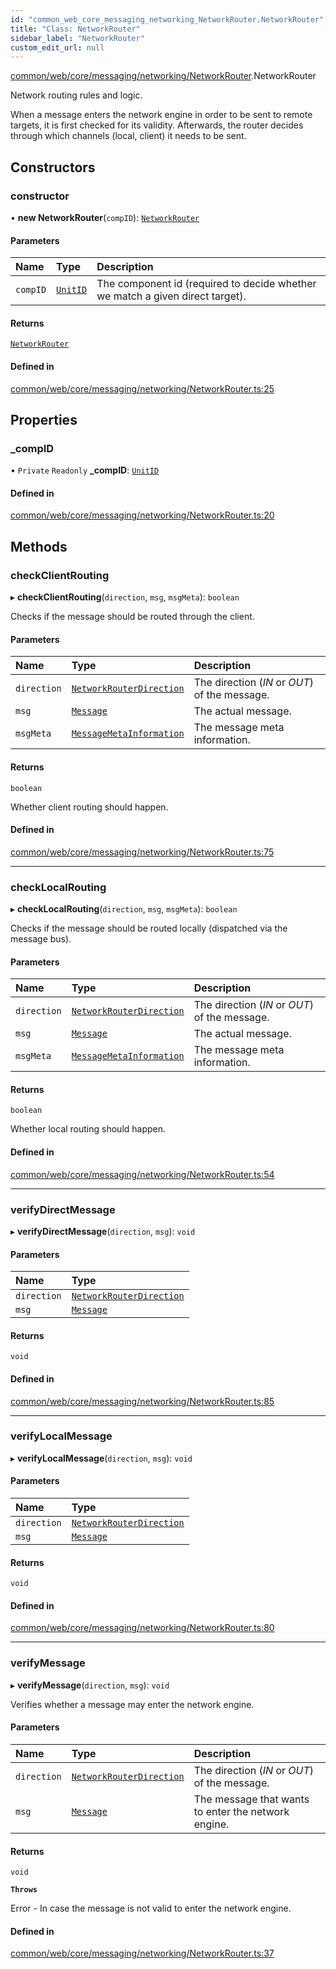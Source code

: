```yaml
---
id: "common_web_core_messaging_networking_NetworkRouter.NetworkRouter"
title: "Class: NetworkRouter"
sidebar_label: "NetworkRouter"
custom_edit_url: null
---
```


[common/web/core/messaging/networking/NetworkRouter](../modules/common_web_core_messaging_networking_NetworkRouter.md).NetworkRouter

Network routing rules and logic.

When a message enters the network engine in order to be sent to remote targets, it is first checked for its
validity. Afterwards, the router decides through which channels (local, client) it needs to be sent.

## Constructors

### constructor

• **new NetworkRouter**(`compID`): [`NetworkRouter`](common_web_core_messaging_networking_NetworkRouter.NetworkRouter.md)

#### Parameters

| Name | Type | Description |
| :------ | :------ | :------ |
| `compID` | [`UnitID`](common_web_utils_UnitID.UnitID.md) | The component id (required to decide whether we match a given direct target). |

#### Returns

[`NetworkRouter`](common_web_core_messaging_networking_NetworkRouter.NetworkRouter.md)

#### Defined in

[common/web/core/messaging/networking/NetworkRouter.ts:25](https://github.com/Soroush9978/rds-ng/blob/9a997cb/src/common/web/core/messaging/networking/NetworkRouter.ts#L25)

## Properties

### \_compID

• `Private` `Readonly` **\_compID**: [`UnitID`](common_web_utils_UnitID.UnitID.md)

#### Defined in

[common/web/core/messaging/networking/NetworkRouter.ts:20](https://github.com/Soroush9978/rds-ng/blob/9a997cb/src/common/web/core/messaging/networking/NetworkRouter.ts#L20)

## Methods

### checkClientRouting

▸ **checkClientRouting**(`direction`, `msg`, `msgMeta`): `boolean`

Checks if the message should be routed through the client.

#### Parameters

| Name | Type | Description |
| :------ | :------ | :------ |
| `direction` | [`NetworkRouterDirection`](../enums/common_web_core_messaging_networking_NetworkRouter.NetworkRouterDirection.md) | The direction (*IN* or *OUT*) of the message. |
| `msg` | [`Message`](common_web_core_messaging_Message.Message.md) | The actual message. |
| `msgMeta` | [`MessageMetaInformation`](common_web_core_messaging_meta_MessageMetaInformation.MessageMetaInformation.md) | The message meta information. |

#### Returns

`boolean`

Whether client routing should happen.

#### Defined in

[common/web/core/messaging/networking/NetworkRouter.ts:75](https://github.com/Soroush9978/rds-ng/blob/9a997cb/src/common/web/core/messaging/networking/NetworkRouter.ts#L75)

___

### checkLocalRouting

▸ **checkLocalRouting**(`direction`, `msg`, `msgMeta`): `boolean`

Checks if the message should be routed locally (dispatched via the message bus).

#### Parameters

| Name | Type | Description |
| :------ | :------ | :------ |
| `direction` | [`NetworkRouterDirection`](../enums/common_web_core_messaging_networking_NetworkRouter.NetworkRouterDirection.md) | The direction (*IN* or *OUT*) of the message. |
| `msg` | [`Message`](common_web_core_messaging_Message.Message.md) | The actual message. |
| `msgMeta` | [`MessageMetaInformation`](common_web_core_messaging_meta_MessageMetaInformation.MessageMetaInformation.md) | The message meta information. |

#### Returns

`boolean`

Whether local routing should happen.

#### Defined in

[common/web/core/messaging/networking/NetworkRouter.ts:54](https://github.com/Soroush9978/rds-ng/blob/9a997cb/src/common/web/core/messaging/networking/NetworkRouter.ts#L54)

___

### verifyDirectMessage

▸ **verifyDirectMessage**(`direction`, `msg`): `void`

#### Parameters

| Name | Type |
| :------ | :------ |
| `direction` | [`NetworkRouterDirection`](../enums/common_web_core_messaging_networking_NetworkRouter.NetworkRouterDirection.md) |
| `msg` | [`Message`](common_web_core_messaging_Message.Message.md) |

#### Returns

`void`

#### Defined in

[common/web/core/messaging/networking/NetworkRouter.ts:85](https://github.com/Soroush9978/rds-ng/blob/9a997cb/src/common/web/core/messaging/networking/NetworkRouter.ts#L85)

___

### verifyLocalMessage

▸ **verifyLocalMessage**(`direction`, `msg`): `void`

#### Parameters

| Name | Type |
| :------ | :------ |
| `direction` | [`NetworkRouterDirection`](../enums/common_web_core_messaging_networking_NetworkRouter.NetworkRouterDirection.md) |
| `msg` | [`Message`](common_web_core_messaging_Message.Message.md) |

#### Returns

`void`

#### Defined in

[common/web/core/messaging/networking/NetworkRouter.ts:80](https://github.com/Soroush9978/rds-ng/blob/9a997cb/src/common/web/core/messaging/networking/NetworkRouter.ts#L80)

___

### verifyMessage

▸ **verifyMessage**(`direction`, `msg`): `void`

Verifies whether a message may enter the network engine.

#### Parameters

| Name | Type | Description |
| :------ | :------ | :------ |
| `direction` | [`NetworkRouterDirection`](../enums/common_web_core_messaging_networking_NetworkRouter.NetworkRouterDirection.md) | The direction (*IN* or *OUT*) of the message. |
| `msg` | [`Message`](common_web_core_messaging_Message.Message.md) | The message that wants to enter the network engine. |

#### Returns

`void`

**`Throws`**

Error - In case the message is not valid to enter the network engine.

#### Defined in

[common/web/core/messaging/networking/NetworkRouter.ts:37](https://github.com/Soroush9978/rds-ng/blob/9a997cb/src/common/web/core/messaging/networking/NetworkRouter.ts#L37)
